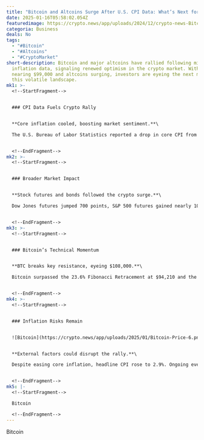 ```yaml
---
title: "Bitcoin and Altcoins Surge After U.S. CPI Data: What’s Next for the Market?"
date: 2025-01-16T05:58:02.054Z
featuredimage: https://crypto.news/app/uploads/2024/12/crypto-news-Bitcoin-Russia-option02-1380x820.webp
categoria: Business
deals: No
tags:
  - "#Bitcoin"
  - "#Altcoins"
  - "#CryptoMarket"
short-description: Bitcoin and major altcoins have rallied following mixed U.S.
  inflation data, signaling renewed optimism in the crypto market. With Bitcoin
  nearing $99,000 and altcoins surging, investors are eyeing the next moves in
  this volatile landscape.
mk1: >-
  <!--StartFragment-->


  ### CPI Data Fuels Crypto Rally


  **Core inflation cooled, boosting market sentiment.**\

  The U.S. Bureau of Labor Statistics reported a drop in core CPI from 0.3% to 0.2% in December, sparking hopes for Federal Reserve rate cuts. Bitcoin soared by 10% to $99,000, lifting altcoins like Virtuals Protocol (+33.22%), ai16z (+26.13%), and Algorand (+21.18%).


  <!--EndFragment-->
mk2: >-
  <!--StartFragment-->


  ### Broader Market Impact


  **Stock futures and bonds followed the crypto surge.**\

  Dow Jones futures jumped 700 points, S&P 500 futures gained nearly 100 points, and bond yields dropped across the board. This broad rally suggests investor confidence is rising across multiple asset classes.


  <!--EndFragment-->
mk3: >-
  <!--StartFragment-->


  ### Bitcoin’s Technical Momentum


  **BTC breaks key resistance, eyeing $108,000.**\

  Bitcoin surpassed the 23.6% Fibonacci Retracement at $94,210 and the 100-day EMA, signaling strong bullish momentum. If this trend holds, BTC could retest its all-time high of $108,000. A drop below $89,000, however, could reverse this outlook.


  <!--EndFragment-->
mk4: >-
  <!--StartFragment-->


  ### Inflation Risks Remain


  ![Bitcoin](https://crypto.news/app/uploads/2025/01/Bitcoin-Price-6.png.webp "Bitcoin")


  **External factors could disrupt the rally.**\

  Despite easing core inflation, headline CPI rose to 2.9%. Ongoing events like Los Angeles wildfires and potential inflationary policies under Trump’s administration could stall progress toward the Fed’s 2% target.


  <!--EndFragment-->
mk5: |-
  <!--StartFragment-->

  Bitcoin

  <!--EndFragment-->
---
```

<!--StartFragment-->

Bitcoin

<!--EndFragment-->